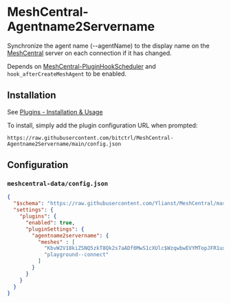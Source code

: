 # MeshCentral-Agentname2Servername

Synchronize the agent name (--agentName) to the display name on the [MeshCentral](https://github.com/Ylianst/MeshCentral) server on each connection if it has changed.

Depends on [MeshCentral-PluginHookScheduler](https://github.com/bitctrl/MeshCentral-PluginHookScheduler) and `hook_afterCreateMeshAgent` to be enabled.

## Installation

See [Plugins - Installation & Usage](https://github.com/Ylianst/MeshCentral/blob/master/docs/docs/meshcentral/plugins.md)

To install, simply add the plugin configuration URL when prompted:
```
https://raw.githubusercontent.com/bitctrl/MeshCentral-Agentname2Servername/main/config.json
```

## Configuration

### `meshcentral-data/config.json`
```json
{
  "$schema": "https://raw.githubusercontent.com/Ylianst/MeshCentral/master/meshcentral-config-schema.json",
  "settings": {
    "plugins": {
      "enabled": true,
      "pluginSettings": {
        "agentname2servername": {
          "meshes" : [
            "KbvW2V18kiZSNQ5zkT8Qk2s7aADf0MwS1cXUlc$WzqwbwEVYMTopJFR1uxxZzE79",
            "playground--connect"
          ]
        }
      }
    }
  }
}

```

